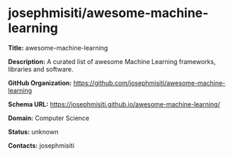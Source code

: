 # josephmisiti/awesome-machine-learning

**Title:** awesome-machine-learning

**Description:** A curated list of awesome Machine Learning frameworks, libraries and software.

**GitHub Organization:** https://github.com/josephmisiti/awesome-machine-learning

**Schema URL:** https://josephmisiti.github.io/awesome-machine-learning/



**Domain:** Computer Science

**Status:** unknown



**Contacts:** josephmisiti
